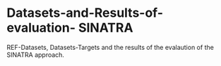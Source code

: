 # Datasets-and-Results-of-evaluation- SINATRA

REF-Datasets, Datasets-Targets and the results of the evalaution of the SINATRA approach.

